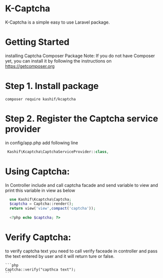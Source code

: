 # K-Captcha

K-Captcha is a simple easy to use Laravel package.

# Getting Started
  installing Captcha Composer Package
Note: If you do not have Composer yet, you can install it by following the instructions on https://getcomposer.org

# Step 1. Install package
  
    composer require kashif/kcaptcha

# Step 2. Register the Captcha service provider
  in config/app.php
  add following line
   ```php
    Kashif\Kcaptcha\CaptchaServiceProvider::class,
   ```
# Using Captcha:
  In Controller include and call captcha facade and send variable to view and print this variable in view as below
  ```php
    use Kashif\Kcaptcha\Captcha;
    $captcha = Captcha::render();
    return view('view',compact('captcha'));
    
    <?php echo $captcha; ?>

  ```
  # Verify Captcha:
  
  to verify captcha text you need to call verify faceade in controller and pass the text entered by user and it will return ture or false.
  
    ```php
    Captcha::verify("capthca text");
    ```

